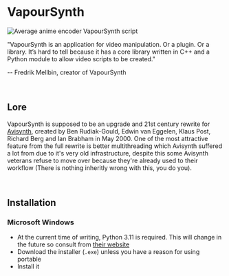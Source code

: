 # VapourSynth

![Average anime encoder VapourSynth script](https://cdn.discordapp.com/attachments/778167033401049098/1104718855256944660/VSEdit.png)

"VapourSynth is an application for video manipulation. Or a plugin. Or a library. It’s hard to tell because it has a core library written in C++ and a Python module to allow video scripts to be created."

-- Fredrik Mellbin, creator of VapourSynth

&nbsp;&nbsp;

## Lore

VapourSynth is supposed to be an upgrade and 21st century rewrite for [Avisynth](http://avisynth.nl/index.php/Main_Page), created by Ben Rudiak-Gould, Edwin van Eggelen, Klaus Post, Richard Berg and Ian Brabham in May 2000. One of the most attractive feature from the full rewrite is better multithreading which Avisynth suffered a lot from due to it's very old infrastructure, despite this some Avisynth veterans refuse to move over because they're already used to their workflow (There is nothing inheritly wrong with this, you do you).

&nbsp;&nbsp;

## Installation

### Microsoft Windows

- At the current time of writing, Python 3.11 is required. This will change in the future so consult from [their website](http://www.vapoursynth.com/doc/installation.html)
- Download the installer (``.exe``) unless you have a reason for using portable
- Install it

